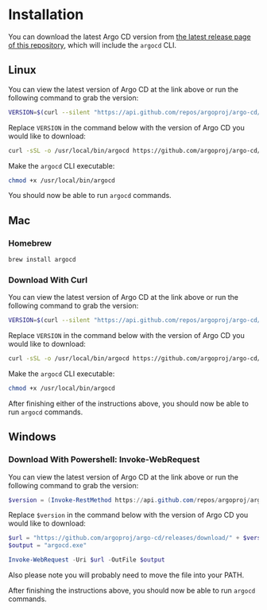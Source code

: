 # Installation

You can download the latest Argo CD version from [the latest release page of this repository](https://github.com/argoproj/argo-cd/releases/latest), which will include the `argocd` CLI.

## Linux

You can view the latest version of Argo CD at the link above or run the following command to grab the version:

```bash
VERSION=$(curl --silent "https://api.github.com/repos/argoproj/argo-cd/releases/latest" | grep '"tag_name"' | sed -E 's/.*"([^"]+)".*/\1/')
```

Replace `VERSION` in the command below with the version of Argo CD you would like to download:

```bash
curl -sSL -o /usr/local/bin/argocd https://github.com/argoproj/argo-cd/releases/download/$VERSION/argocd-linux-amd64
```

Make the `argocd` CLI executable:

```bash
chmod +x /usr/local/bin/argocd
```

You should now be able to run `argocd` commands.

## Mac

### Homebrew

```bash
brew install argocd
```

### Download With Curl

You can view the latest version of Argo CD at the link above or run the following command to grab the version:

```bash
VERSION=$(curl --silent "https://api.github.com/repos/argoproj/argo-cd/releases/latest" | grep '"tag_name"' | sed -E 's/.*"([^"]+)".*/\1/')
```

Replace `VERSION` in the command below with the version of Argo CD you would like to download:

```bash
curl -sSL -o /usr/local/bin/argocd https://github.com/argoproj/argo-cd/releases/download/$VERSION/argocd-darwin-amd64
```

Make the `argocd` CLI executable:

```bash
chmod +x /usr/local/bin/argocd
```

After finishing either of the instructions above, you should now be able to run `argocd` commands.


## Windows

### Download With Powershell: Invoke-WebRequest

You can view the latest version of Argo CD at the link above or run the following command to grab the version:

```powershell
$version = (Invoke-RestMethod https://api.github.com/repos/argoproj/argo-cd/releases/latest).tag_name
```

Replace `$version` in the command below with the version of Argo CD you would like to download:

```powershell
$url = "https://github.com/argoproj/argo-cd/releases/download/" + $version + "/argocd-windows-amd64.exe"
$output = "argocd.exe"

Invoke-WebRequest -Uri $url -OutFile $output
```
Also please note you will probably need to move the file into your PATH.


After finishing the instructions above, you should now be able to run `argocd` commands.
